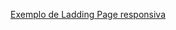 <a href='https://guilhermegattimarinho.github.io/ladding-page-responsive-exemple/'> Exemplo de Ladding Page responsiva </a>
